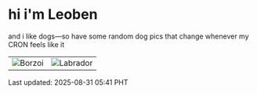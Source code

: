 # hi i'm Leoben

and i like dogs—so have some random dog pics that change whenever my CRON feels like it

|  |  |
|--------|----------|
| ![Borzoi](https://random-dog-vercel.vercel.app/api/random-borzoi?v=1756590105) | ![Labrador](https://random-dog-vercel.vercel.app/api/random-labrador?v=1756590105) |

Last updated: 2025-08-31 05:41 PHT
